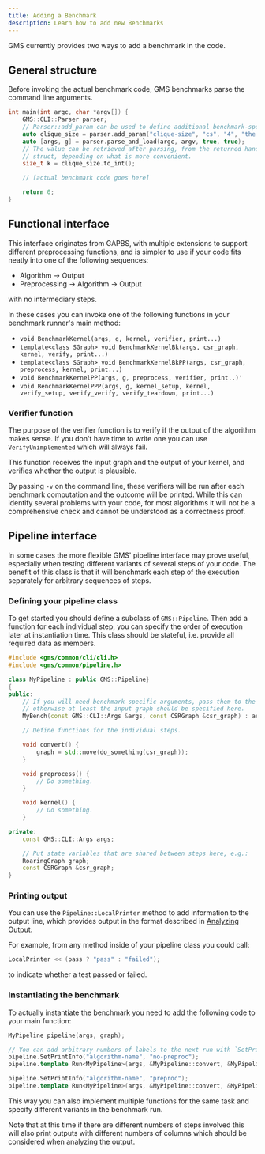 ```yaml
---
title: Adding a Benchmark
description: Learn how to add new Benchmarks
---
```


GMS currently provides two ways to add a benchmark in the code.

## General structure

Before invoking the actual benchmark code, GMS benchmarks parse the command line arguments.

```cpp
int main(int argc, char *argv[]) {
    GMS::CLI::Parser parser;
    // Parser::add_param can be used to define additional benchmark-specific parameters like this:
    auto clique_size = parser.add_param("clique-size", "cs", "4", "the clique size");
    auto [args, g] = parser.parse_and_load(argc, argv, true, true);
    // The value can be retrieved after parsing, from the returned handle of add_param, or accessed from the args
    // struct, depending on what is more convenient.
    size_t k = clique_size.to_int();

    // [actual benchmark code goes here]

    return 0;
}
```

## Functional interface

This interface originates from GAPBS, with multiple extensions to support different preprocessing functions, and is simpler to use if your code fits neatly into one of the following sequences:

- Algorithm → Output
- Preprocessing → Algorithm → Output

with no intermediary steps.

In these cases you can invoke one of the following functions in your benchmark runner's main method:

- `void BenchmarkKernel(args, g, kernel, verifier, print...)`
- `template<class SGraph> void BenchmarkKernelBk(args, csr_graph, kernel, verify, print...)`
- `template<class SGraph> void BenchmarkKernelBkPP(args, csr_graph, preprocess, kernel, print...)`
- `void BenchmarkKernelPP(args, g, preprocess, verifier, print..)'`
- `void BenchmarkKernelPPP(args, g, kernel_setup, kernel, verify_setup, verify_verify, verify_teardown, print...)`

### Verifier function

The purpose of the verifier function is to verify if the output of the algorithm makes sense.
If you don't have time to write one you can use `VerifyUnimplemented` which will always fail.

This function receives the input graph and the output of your kernel, and verifies whether the output is plausible.

By passing `-v` on the command line, these verifiers will be run after each benchmark computation and the outcome will be printed.
While this can identify several problems with your code, for most algorithms it will not be a comprehensive check and cannot be understood as a correctness proof.

## Pipeline interface

In some cases the more flexible GMS' pipeline interface may prove useful, especially when testing different variants of several steps of your code.
The benefit of this class is that it will benchmark each step of the execution separately for arbitrary sequences of steps.

### Defining your pipeline class

To get started you should define a subclass of `GMS::Pipeline`.
Then add a function for each individual step, you can specify the order of execution later at instantiation time.
This class should be stateful, i.e. provide all required data as members.

```cpp
#include <gms/common/cli/cli.h>
#include <gms/common/pipeline.h>

class MyPipeline : public GMS::Pipeline}
{
public:
    // If you will need benchmark-specific arguments, pass them to the constructor,
    // otherwise at least the input graph should be specified here.
    MyBench(const GMS::CLI::Args &args, const CSRGraph &csr_graph) : args(args), csr_graph(csr_graph);

    // Define functions for the individual steps.

    void convert() {
        graph = std::move(do_something(csr_graph));
    }

    void preprocess() {
        // Do something.
    }

    void kernel() {
        // Do something.
    }

private:
    const GMS::CLI::Args args;

    // Put state variables that are shared between steps here, e.g.:
    RoaringGraph graph;
    const CSRGraph &csr_graph;
}
```

### Printing output

You can use the `Pipeline::LocalPrinter` method to add information to the output line, which provides output in the format described in [Analyzing Output](/docs/general/analyze_output.md).

For example, from any method inside of your pipeline class you could call:

```cpp
LocalPrinter << (pass ? "pass" : "failed");
```

to indicate whether a test passed or failed.

### Instantiating the benchmark

To actually instantiate the benchmark you need to add the following code to your main function:

```cpp
MyPipeline pipeline(args, graph);

// You can add arbitrary numbers of labels to the next run with `SetPrintInfo` to differentiate multiple runs:
pipeline.SetPrintInfo("algorithm-name", "no-preproc");
pipeline.template Run<MyPipeline>(args, &MyPipeline::convert, &MyPipeline::kernel);

pipeline.SetPrintInfo("algorithm-name", "preproc");
pipeline.template Run<MyPipeline>(args, &MyPipeline::convert, &MyPipeline::preprocess, &MyPipeline::kernel);
```

This way you can also implement multiple functions for the same task and specify different variants in the benchmark run.

Note that at this time if there are different numbers of steps involved this will also print outputs with different numbers of columns which should be considered when analyzing the output.
